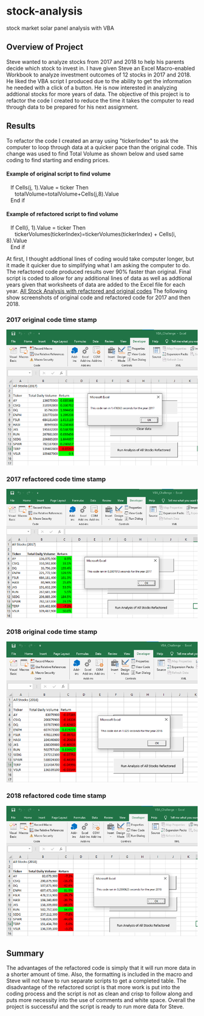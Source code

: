 # stock-analysis
stock market solar panel analysis with VBA

## Overview of Project
Steve wanted to analyze stocks from 2017 and 2018 to help his parents decide which stock to invest in. I have given Steve an Excel Macro-enabled Workbook to analyze investment outcomes of 12 stocks in 2017 and 2018. He liked the VBA script I produced due to the ability to get the information he needed with a click of a button. He is now interested in analyzing addtional stocks for more years of data. The objective of this project is to refactor the code I created to reduce the time it takes the computer to read through data to be prepared for his next assignment.

## Results
To refactor the code I created an array using "tickerIndex" to ask the computer to loop through data at a quicker pace than the original code. This change was used to find Total Volume as shown below and used same coding to find starting and ending prices.

#### Example of original script to find volume
&ensp; If Cells(j, 1).Value = ticker Then
<br>&ensp; &ensp; totalVolume=totalVolume+Cells(j,8).Value
<br>&ensp; End if
#### Example of refactored script to find volume
&ensp; If Cell(i, 1).Value = ticker Then
<br>&ensp; &ensp; tickerVolumes(tickerIndex)=tickerVolumes(tickerIndex) + Cells(i, 8).Value
<br>&ensp; End if

At first, I thought addtional lines of coding would take computer longer, but it made it quicker due to simplifying what I am asking the computer to do. The refactored code produced results over 90% faster than original. Final script is coded to allow for any additional lines of data as well as addtional years given that worksheets of data are added to the Excel file for each year. [All Stock Analysis with refactored and original codes](https://github.com/LauraHaq/stock-analysis/blob/main/VBA_Challenge.xlsm) 
The following show screenshots of original code and refactored code for 2017 and then 2018.

### 2017 original code time stamp
![2017 Original](https://github.com/LauraHaq/stock-analysis/blob/main/original%202017%20time%20pic.png)
### 2017 refactored code time stamp
![2017 Refactored](https://github.com/LauraHaq/stock-analysis/blob/main/refactored%202017%20time%20pic.png)
### 2018 original code time stamp
![2018 Original](https://github.com/LauraHaq/stock-analysis/blob/main/original%202018%20time%20pic.png)
### 2018 refactored code time stamp
![2018 Refactored](https://github.com/LauraHaq/stock-analysis/blob/main/refactored%202018%20time%20pic.png)

## Summary
The advantages of the refactored code is simply that it will run more data in a shorter amount of time. Also, the formatting is included in the macro and Steve will not have to run separate scripts to get a completed table. The disadvantage of the refactored script is that more work is put into the coding process and the script is not as clean and crisp to follow along and puts more necessity into the use of comments and white space. Overall the project is successful and the script is ready to run more data for Steve.

